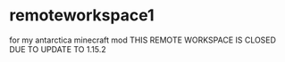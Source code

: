 # remoteworkspace1
for my antarctica minecraft mod
THIS REMOTE WORKSPACE IS CLOSED DUE TO UPDATE TO 1.15.2
